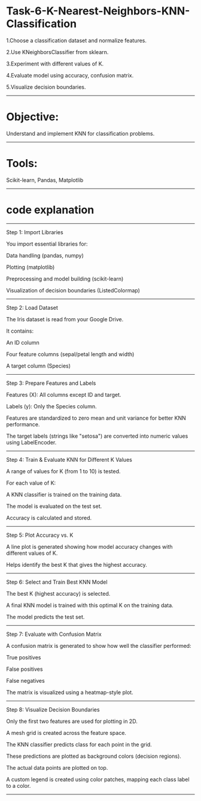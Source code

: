 # Task-6-K-Nearest-Neighbors-KNN-Classification
1.Choose a classification dataset and normalize features.

2.Use KNeighborsClassifier from sklearn.

3.Experiment with different values of K.

4.Evaluate model using accuracy, confusion matrix.

5.Visualize decision boundaries.

---

# Objective:
Understand and implement KNN for classification problems.

---
# Tools:
Scikit-learn, Pandas, Matplotlib

---
# code explanation 


---

Step 1: Import Libraries

You import essential libraries for:

Data handling (pandas, numpy)

Plotting (matplotlib)

Preprocessing and model building (scikit-learn)

Visualization of decision boundaries (ListedColormap)




---

Step 2: Load Dataset

The Iris dataset is read from your Google Drive.

It contains:

An ID column

Four feature columns (sepal/petal length and width)

A target column (Species)




---

 Step 3: Prepare Features and Labels

Features (X): All columns except ID and target.

Labels (y): Only the Species column.

Features are standardized to zero mean and unit variance for better KNN performance.

The target labels (strings like "setosa") are converted into numeric values using LabelEncoder.



---

 Step 4: Train & Evaluate KNN for Different K Values

A range of values for K (from 1 to 10) is tested.

For each value of K:

A KNN classifier is trained on the training data.

The model is evaluated on the test set.

Accuracy is calculated and stored.




---

Step 5: Plot Accuracy vs. K

A line plot is generated showing how model accuracy changes with different values of K.

Helps identify the best K that gives the highest accuracy.



---

Step 6: Select and Train Best KNN Model

The best K (highest accuracy) is selected.

A final KNN model is trained with this optimal K on the training data.

The model predicts the test set.



---

 Step 7: Evaluate with Confusion Matrix

A confusion matrix is generated to show how well the classifier performed:

True positives

False positives

False negatives


The matrix is visualized using a heatmap-style plot.



---

 Step 8: Visualize Decision Boundaries

Only the first two features are used for plotting in 2D.

A mesh grid is created across the feature space.

The KNN classifier predicts class for each point in the grid.

These predictions are plotted as background colors (decision regions).

The actual data points are plotted on top.

A custom legend is created using color patches, mapping each class label to a color.



---
